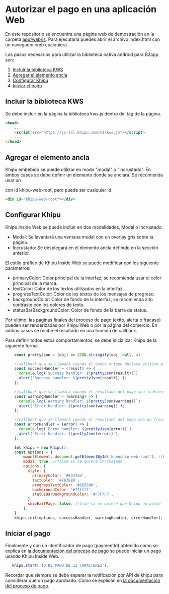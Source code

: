 # Autorizar el pago en una aplicación Web

En este repositorio se encuentra una página web de demostración en la carpeta [app/web/js](https://github.com/khipu/khipu-inside-demo/tree/master/app/web/js). Para ejecutarla puedes abrir el archivo index.html con un navegador web cualquiera.

Los pasos necesarios para utilizar la biblioteca nativa android para B2app son:

1. [Incluir la biblioteca KWS](#incluir-la-biblioteca-kws)
2. [Agregar el elemento ancla](#agregar-el-elemento-ancla)
3. [Configurar Khipu](#configurar-khipu)
4. [Iniciar el pago](#iniciar-el-pago)

## Incluir la biblioteca KWS

Se debe incluir en la página la biblioteca kws.js dentro del tag <head> de la página.

```html
<head>
    ...
    <script src="https://js-scl.khipu.com/v1/kws.js"></script>
    ...
</head>
```

## Agregar el elemento ancla

Khipu embebido se puede utilizar en modo "modal" o "incrustado". En ambos casos se debe definir un elemento donde se anclará. Se recomienda usar un <div> con id khipu-web-root, pero puede ser cualquier id.

```html
<div id="khipu-web-root"></div>
```

## Configurar Khipu

Khipu Inside Web se puede incluir en dos modalidades, Modal o Incrustado.
- Modal: Se levantará una ventana modal con un overlay gris sobre la página.
- Incrustado: Se desplegará en el elemento ancla definido en la sección anterior.

El estilo gráfico de Khipu Inside Web se puede modificar con los siguiente parámetros:
- primaryColor: Color principal de la interfaz, se recomienda usar el color principal de la marca.
- textColor: Color de los textos utilizados en la interfaz.
- progressTextColor: Color de los textos de los mensajes de progreso.
- backgroundColor: Color de fondo de la interfaz, se recomienda alto contraste con los colores de texto.
- statusBarBackgroundColor: Color de fondo de la barra de status.

Por ultimo, las páginas finales del proceso de pago (exito, alerta o fracaso) pueden ser renderizadas por Khipu Web o por la página del comercio. En ambos casos se recibe el resultado en una función de callback.

Para definir todos estos comportamientos, se debe inicializar Khipu de la siguiente forma.

```js
    const prettyJson = (obj) => JSON.stringify(obj, null, 4)

    //callback que se llamará cuando el banco origen declare exitoso el pago
    const successHandler = (result) => {
      console.log(`Success handler: ${prettyJson(result)}`)
      alert(`Success handler: ${prettyJson(result)}`);
    };

    //callback que se llamará cuando el resultado del pago sea indeterminado
    const warningHandler = (warning) => {
      console.log(`Warning handler: ${prettyJson(warning)}`)
      alert(`Error handler: ${prettyJson(warning)}`);
    };

    //callback que se llamará cuando el resultado del pago sea un fracaso
    const errorHandler = (error) => {
      console.log(`Error handler: ${prettyJson(error)}`)
      alert(`Error handler: ${prettyJson(error)}`);
    };

    let khipu = new Khipu();
    const options = {
        mountElement: document.getElementById('khenshin-web-root'), //Elemento ancla
        modal: true, //false si se quiere incrustado
        options: {
          style: {
            primaryColor: '#8347ad',
            textColor: '#767E8D',
            progressTextColor: '#6E0380',
            backgroundColor: '#ffffff',
            statusBarBackgroundColor: '#F7F7F7',
          },
          skipExitPage: false, //true si se quiere que Khipu no pinte las páginas finales
        },
    }
    khipu.init(options, successHandler, warningHandler, errorHandler);
```

## Iniciar el pago

Finalmente y con un identificador de pago (paymentId) obtenido como se explica en [la documentación del proceso de pago](README.md) se puede iniciar un pago usando Khipu Inside Web.

```js
   khipu.start('ID DE PAGO DE 12 CARACTERES');
```

Recordar que siempre se debe esperar la notificación por API de khipu para considerar que un pago aprobado. Como se explican en [la documentación del proceso de pago](README.md).
